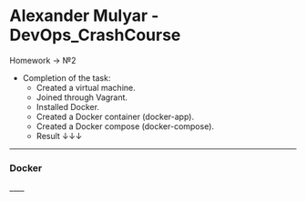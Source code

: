 # Alexander Mulyar - DevOps_CrashCourse 
   Homework -> №2

- Completion of the task:
   - Created a virtual machine.
   - Joined through Vagrant.
   - Installed Docker.
   - Сreated a Docker container (docker-app).
   - Created a Docker compose (docker-compose).
   - Result ↓↓↓ 
____

<h3>Docker</h3>
____
